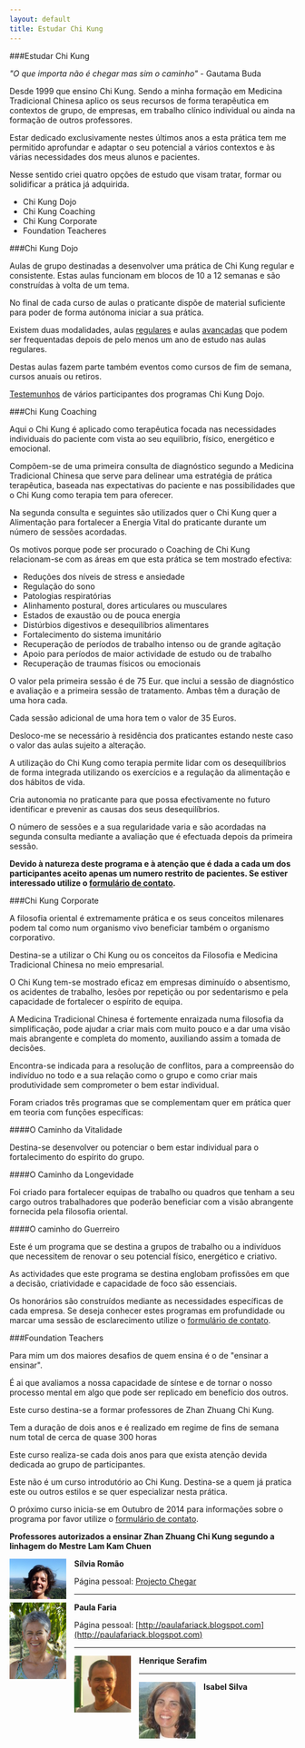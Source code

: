 ```yaml
--- 
layout: default 
title: Estudar Chi Kung
---
```


###Estudar Chi Kung

*"O que importa não é chegar mas sim o caminho"* - Gautama Buda

Desde 1999 que ensino Chi Kung. Sendo a minha formação em Medicina
Tradicional Chinesa aplico os seus recursos de forma terapêutica em
contextos de grupo, de empresas, em trabalho clínico individual ou ainda
na formação de outros professores.  

Estar dedicado exclusivamente nestes últimos anos a esta prática tem me
permitido aprofundar e adaptar o seu potencial a vários contextos e às
várias necessidades dos meus alunos e pacientes. 

Nesse sentido criei quatro opções de estudo que visam tratar, formar ou
solidificar a prática já adquirida.

+ Chi Kung Dojo 
+ Chi Kung Coaching
+ Chi Kung Corporate
+ Foundation Teacheres

###Chi Kung Dojo

Aulas de grupo destinadas a desenvolver uma prática de Chi Kung regular
e consistente. Estas aulas funcionam em blocos de 10 a 12 semanas e são
construídas à volta de um tema.

No final de cada curso de aulas o praticante dispõe de material suficiente
para poder de forma autónoma iniciar a sua prática. 

Existem duas modalidades, aulas
[regulares](http://devagar.org/regulares.html) e aulas
[avançadas](http://devagar.org/avancadas.html) que podem ser frequentadas
depois de pelo menos um ano de estudo nas aulas regulares. 

Destas aulas fazem parte também eventos como cursos de fim de semana,
cursos anuais ou retiros.

[Testemunhos](http://devagar.org/testemunhos.html) de vários participantes dos
programas Chi Kung Dojo.

###Chi Kung Coaching

Aqui o Chi Kung é aplicado como terapêutica focada nas necessidades
individuais do paciente com vista ao seu equilíbrio, físico, energético
e emocional.   

Compõem-se de uma primeira consulta de diagnóstico segundo a Medicina
Tradicional Chinesa que serve para delinear uma estratégia de prática
terapêutica, baseada nas expectativas do paciente e nas possibilidades que
o Chi Kung como terapia tem para oferecer. 

Na segunda consulta e seguintes são utilizados quer o Chi Kung quer
a Alimentação para fortalecer a Energia Vital do praticante durante um
número de sessões acordadas.  

Os motivos porque pode ser procurado o Coaching de Chi Kung relacionam-se
com as áreas em que esta prática se tem mostrado efectiva:

+ Reduções dos níveis de stress e ansiedade
+ Regulação do sono
+ Patologias respiratórias
+ Alinhamento postural, dores articulares ou musculares 
+ Estados de exaustão ou de pouca energia
+ Distúrbios digestivos e desequilíbrios alimentares
+ Fortalecimento do sistema imunitário
+ Recuperação de períodos de trabalho intenso ou de grande agitação
+ Apoio para períodos de maior actividade de estudo ou de trabalho
+ Recuperação de traumas físicos ou emocionais

O valor pela primeira sessão é de 75 Eur. que inclui a sessão de
diagnóstico e avaliação e a primeira sessão de tratamento. Ambas têm
a duração de uma hora cada. 

Cada sessão adicional de uma hora tem o valor de 35 Euros.

Desloco-me se necessário à residência dos praticantes estando neste caso
o valor das aulas sujeito a alteração.

A utilização do Chi Kung como terapia permite lidar com os desequilíbrios
de forma integrada utilizando os exercícios e a regulação da alimentação
e dos hábitos de vida. 

Cria autonomia no praticante para que possa efectivamente no futuro
identificar e prevenir as causas dos seus desequilíbrios. 

O número de sessões e a sua regularidade varia e são acordadas na segunda
consulta mediante a avaliação que é efectuada depois da primeira sessão.  

**Devido à natureza deste programa e à atenção que é dada a cada um dos
participantes aceito apenas um numero restrito de pacientes. Se estiver
interessado utilize o [formulário de
contato](http://devagar.org/contato.html).**

<a id="empresas"> </a>

###Chi Kung Corporate

A filosofia oriental é extremamente prática e os seus conceitos milenares
podem tal como num organismo vivo beneficiar também o organismo
corporativo.

Destina-se a utilizar o Chi Kung ou os conceitos da Filosofia e Medicina
Tradicional Chinesa no meio empresarial.

O Chi Kung tem-se mostrado eficaz em empresas diminuído o absentismo, os
acidentes de trabalho, lesões por repetição ou por sedentarismo e pela
capacidade de fortalecer o espírito de equipa.  

A Medicina Tradicional Chinesa é fortemente enraizada numa filosofia da
simplificação, pode ajudar a criar mais com muito pouco e a dar uma visão
mais abrangente e completa do momento, auxiliando assim a tomada de
decisões. 

Encontra-se indicada para a resolução de conflitos, para a compreensão do
indivíduo no todo e a sua relação como o grupo e como criar mais
produtividade sem comprometer o bem estar individual. 

Foram criados três programas que se complementam quer em prática quer em
teoria com funções específicas: 

####O Caminho da Vitalidade

Destina-se desenvolver ou potenciar o bem estar individual para o
fortalecimento do espírito do grupo.

####O Caminho da Longevidade

Foi criado para fortalecer equipas de trabalho ou quadros que tenham a seu
cargo outros trabalhadores que poderão beneficiar com a visão abrangente
fornecida pela filosofia oriental. 

####O caminho do Guerreiro

Este é um programa que se destina a grupos de trabalho ou a indivíduos que
necessitem de renovar o seu potencial físico, energético e criativo.

As actividades que este programa se destina englobam profissões em que
a decisão, criatividade e capacidade de foco são essenciais. 

Os honorários são construídos mediante as necessidades específicas de cada
empresa. Se deseja conhecer estes programas em profundidade ou marcar uma
sessão de esclarecimento utilize o [formulário de
contato](http://devagar.org/contato.html).


###Foundation Teachers 

Para mim um dos maiores desafios de quem ensina é o de "ensinar a ensinar".

É ai que avaliamos a nossa capacidade de síntese e de tornar o nosso
processo mental em algo que pode ser replicado em benefício dos outros. 

Este curso destina-se a formar professores de Zhan Zhuang Chi Kung.

Tem a duração de dois anos e é realizado em regime de fins de semana num
total de cerca de quase 300 horas

Este curso realiza-se cada dois anos para que exista atenção devida
dedicada ao grupo de participantes. 

Este não é um curso introdutório ao Chi Kung. Destina-se a quem já pratica
este ou outros estilos e se quer especializar nesta prática. 

O próximo curso inicia-se em Outubro de 2014 para informações sobre
o programa por favor utilize o [formulário de
contato](http://devagar.org/contato.html).  

**Professores autorizados a ensinar Zhan Zhuang Chi Kung segundo a linhagem do Mestre Lam Kam Chuen** 

<p><img src="/files/silvia.jpg" class="profile" style="float: left;
margin-right: 1em; width: 100px;"></p>

**Sílvia Romão** 

Página pessoal: [Projecto Chegar](http://chegar.org)

<hr>

<p><img src="/files/paula.jpg" class="profile" style="float: left;
margin-right: 1em; width: 100px;"></p>

**Paula Faria** 

Página pessoal:
[http://paulafariack.blogspot.com](http://paulafariack.blogspot.com)

<hr>

<p><img src="/files/henrique.jpg" class="profile" style="float: left;
margin-right: 1em; width: 100px;"></p>

**Henrique Serafim**  

<hr>
<p><img src="/files/isabel.jpg" class="profile" style="float: left;
margin-right: 1em; width: 100px;"></p>

**Isabel Silva**
